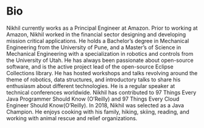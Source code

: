 # Bio
Nikhil currently works as a Principal Engineer at Amazon. Prior to working at Amazon, Nikhil worked in the financial sector designing and developing mission critical applications. He holds a Bachelor’s degree in Mechanical Engineering from the University of Pune, and a Master’s of Science in Mechanical Engineering with a specialization in robotics and controls from the University of Utah. He has always been passionate about open-source software, and is the active project lead of the open-source Eclipse Collections library. He has hosted workshops and talks revolving around the theme of robotics, data structures, and introductory talks to share his enthusiasm about different technologies. He is a regular speaker at technical conferences worldwide. Nikhil has contributed to 97 Things Every Java Programmer Should Know (O’Reilly) and 97 Things Every Cloud Engineer Should Know(O’Reilly). In 2018, Nikhil was selected as a Java Champion. He enjoys cooking with his family, hiking, skiing, reading, and working with animal rescue and relief organizations.
